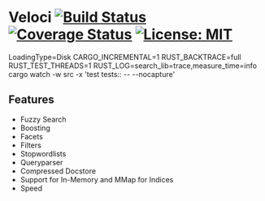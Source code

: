 # Veloci [![Build Status](https://travis-ci.org/PSeitz/native_search.svg?branch=master)](https://travis-ci.org/PSeitz/native_search) [![Coverage Status](https://coveralls.io/repos/github/PSeitz/native_search/badge.svg?branch=master)](https://coveralls.io/github/PSeitz/native_search?branch=master) [![License: MIT](https://img.shields.io/badge/License-MIT-yellow.svg)](https://opensource.org/licenses/MIT)

LoadingType=Disk CARGO_INCREMENTAL=1 RUST_BACKTRACE=full RUST_TEST_THREADS=1 RUST_LOG=search_lib=trace,measure_time=info cargo watch -w src -x 'test tests::  -- --nocapture'


## Features

- Fuzzy Search
- Boosting
- Facets
- Filters
- Stopwordlists
- Queryparser
- Compressed Docstore
- Support for In-Memory and MMap for Indices
- Speed
